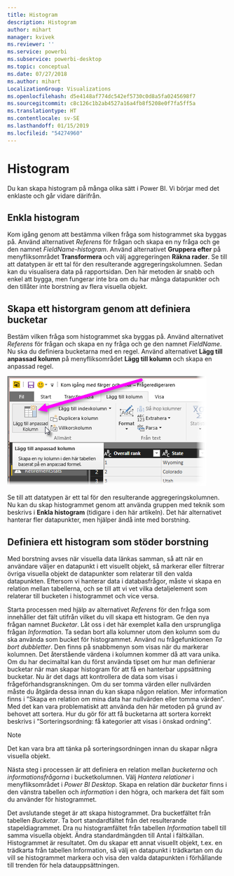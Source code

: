 ```yaml
---
title: Histogram
description: Histogram
author: mihart
manager: kvivek
ms.reviewer: ''
ms.service: powerbi
ms.subservice: powerbi-desktop
ms.topic: conceptual
ms.date: 07/27/2018
ms.author: mihart
LocalizationGroup: Visualizations
ms.openlocfilehash: d5e4148af774dc542ef5730c0d8a5fa0245698f7
ms.sourcegitcommit: c8c126c1b2ab4527a16a4fb8f5208e0f7fa5ff5a
ms.translationtype: HT
ms.contentlocale: sv-SE
ms.lasthandoff: 01/15/2019
ms.locfileid: "54274960"
---
```

# <a name="histograms"></a>Histogram
Du kan skapa histogram på många olika sätt i Power BI. Vi börjar med det enklaste och går vidare därifrån.

## <a name="simple-histograms"></a>Enkla histogram
Kom igång genom att bestämma vilken fråga som histogrammet ska byggas på.  Använd alternativet *Referens* för frågan och skapa en ny fråga och ge den namnet *FieldName-histogram*. Använd alternativet **Gruppera efter** på menyfliksområdet **Transformera** och välj aggregeringen **Räkna rader**. Se till att datatypen är ett tal för den resulterande aggregeringskolumnen. Sedan kan du visualisera data på rapportsidan. Den här metoden är snabb och enkel att bygga, men fungerar inte bra om du har många datapunkter och den tillåter inte borstning av flera visuella objekt.

## <a name="defining-buckets-to-build-a-histogram"></a>Skapa ett historgram genom att definiera bucketar
Bestäm vilken fråga som histogrammet ska byggas på. Använd alternativet *Referens* för frågan och skapa en ny fråga och ge den namnet *FieldName*.  Nu ska du definiera bucketarna med en regel. Använd alternativet **Lägg till anpassad kolumn** på menyfliksområdet **Lägg till kolumn** och skapa en anpassad regel.

![](media/service-histograms/powerbi-service-histograms_1.png)

Se till att datatypen är ett tal för den resulterande aggregeringskolumnen. Nu kan du skap histogrammet genom att använda gruppen med teknik som beskrivs i **Enkla histogram** (tidigare i den här artikeln). Det här alternativet hanterar fler datapunkter, men hjälper ändå inte med borstning.

## <a name="defining-a-histogram-that-supports-brushing"></a>Definiera ett histogram som stöder borstning
Med borstning avses när visuella data länkas samman, så att när en användare väljer en datapunkt i ett visuellt objekt, så markerar eller filtrerar övriga visuella objekt de datapunkter som relaterar till den valda datapunkten.  Eftersom vi hanterar data i databasfrågor, måste vi skapa en relation mellan tabellerna, och se till att vi vet vilka detaljelement som relaterar till bucketen i histogrammet och vice versa.

Starta processen med hjälp av alternativet *Referens* för den fråga som innehåller det fält utifrån vilket du vill skapa ett histogram.  Ge den nya frågan namnet *Bucketar*.  Låt oss i det här exemplet kalla den ursprungliga frågan *Information*.  Ta sedan bort alla kolumner utom den kolumn som du ska använda som bucket för histogrammet.  Använd nu frågefunktionen *Ta bort dubbletter*. Den finns på snabbmenyn som visas när du markerar kolumnen. Det återstående värdena i kolumnen kommer då att vara unika. Om du har decimaltal kan du först använda tipset om hur man definierar bucketar när man skapar histogram för att få en hanterbar uppsättning bucketar.  Nu är det dags att kontrollera de data som visas i frågeförhandsgranskningen. Om du ser tomma värden eller nullvärden måste du åtgärda dessa innan du kan skapa någon relation. Mer information finns i ”Skapa en relation om mina data har nullvärden eller tomma värden”. Med det kan vara problematiskt att använda den här metoden på grund av behovet att sortera. Hur du gör för att få bucketarna att sortera korrekt beskrivs i ”Sorteringsordning: få kategorier att visas i önskad ordning”. 

> [!NOTE]
> Det kan vara bra att tänka på sorteringsordningen innan du skapar några visuella objekt.   
> 
> 

Nästa steg i processen är att definiera en relation mellan *bucketerna* och *informationsfrågorna* i bucketkolumnen.  Välj *Hantera relationer* i menyfliksområdet i *Power BI Desktop*.  Skapa en relation där *bucketar* finns i den vänstra tabellen och *information* i den högra, och markera det fält som du använder för histogrammet. 

Det avslutande steget är att skapa histogrammet. Dra bucketfältet från tabellen *Bucketar*. Ta bort standardfältet från det resulterande stapeldiagrammet.  Dra nu histogramfältet från tabellen *Information* tabell till samma visuella objekt. Ändra standardmängden till Antal i fältkällan. Histogrammet är resultatet. Om du skapar ett annat visuellt objekt, t.ex. en trädkarta från tabellen Information, så välj en datapunkt i trädkartan om du vill se histogrammet markera och visa den valda datapunkten i förhållande till trenden för hela datauppsättningen.

